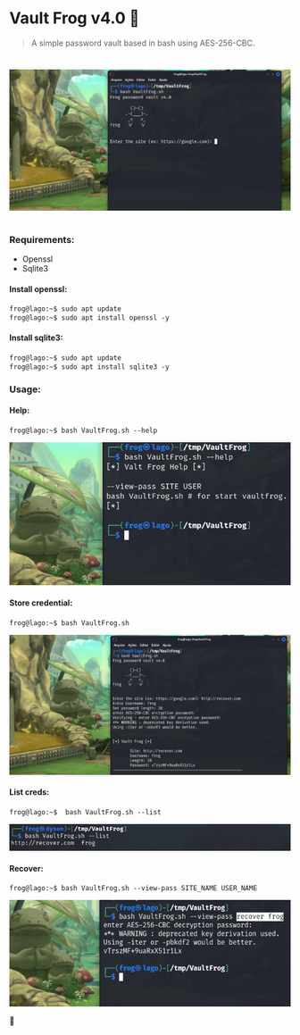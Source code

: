 # Vault Frog v4.0 :frog:  
> A simple password vault based in bash using AES-256-CBC.  
#  
[![Banner](img/00.png)](Banner)  
#  
### Requirements:  
 * Openssl
 * Sqlite3
#### Install openssl:  
```
frog@lago:~$ sudo apt update
frog@lago:~$ sudo apt install openssl -y
```
#### Install sqlite3:  
```
frog@lago:~$ sudo apt update
frog@lago:~$ sudo apt install sqlite3 -y
```
### Usage:  
#### Help:  
```
frog@lago:~$ bash VaultFrog.sh --help
```
[![Banner](img/01.png)](Help)  
#### Store credential:  
```
frog@lago:~$ bash VaultFrog.sh 
```
[![Banner](img/02.png)](Store)  
#### List creds:  
```
frog@lago:~$  bash VaultFrog.sh --list
```
[![Banner](img/04.png)](Store)  
#### Recover:  
```
frog@lago:~$ bash VaultFrog.sh --view-pass SITE_NAME USER_NAME
```
[![Banner](img/03.png)](Recover)  

:frog:
